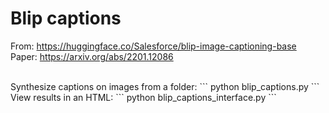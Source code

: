 # Blip captions

From: https://huggingface.co/Salesforce/blip-image-captioning-base  
Paper: https://arxiv.org/abs/2201.12086  
  
<br/>
Synthesize captions on images from a folder:
```
python blip_captions.py
```

<br/>
View results in an HTML:
```
python blip_captions_interface.py
```